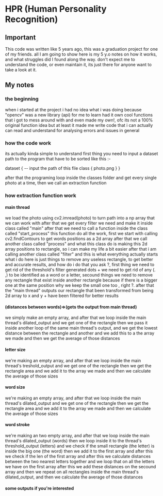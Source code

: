 
# HPR (Human Personality Recognition)
## Important
 This code was written like 5 years ago, this was a graduation project for one of my friends.
 all I am going to show here is my 5 y.o notes on how it works, and what struggles did I found along the way.
 don't expect me to understand the code, or even maintain it, its just there for anyone want to take a look at it.
## My notes
### the beginning
when i started at the project i had no idea what i was doing
because "opencv" was a new library (api) for me to learn
had it own cool functions that i got to mess around with
and even made my own!, ofc its not a 100% original function
idea but at least it made me write code that i can actually 
can read and understand for analysing errors and issues in general

### how the code work
its actually kinda simple to understand
first thing you need to input a dataset path
to the program that have to be sorted like this :-

dataset { -- input the path of this file
    class {
        photo.png
    }
}

after that the programing loop inside the classes folder
and get every single photo at a time, then we call an extraction function

### how extraction function work

#### main thread
we load the photo using cv2.imread(photo) to turn path into a np array that we can work with
after that we get every filter we need and make it inside class called "main"
after that we need to call a function inside the class called "start_process"
this function do all the work, first we start with calling cv2.findContours to get words
positions as a 2d array after that we call another class called "process" and what this class do 
is making this 2d array positions to rectangle, so i can make my life a bit easier
after that i am calling another class called "filter" and this is what everything actually 
starts what i do here is just things to remove any useless rectangle, to get better and 
accurate results, and how do i do that you ask ?, first thing we need to get rid of the 
threshold's filter generated dots + we need to get rid of any (. ,) to be identified as
a word or a letter, secound things we need to remove any rectangle that exist inside another
rectangle because if there is a bigger one at the same position why we keep the small one
too , right ?.
after that the "main thread" outputs our rectangle that been transformed from being 2d array 
to x and y + have been filtered for better results

#### (distances between words)=>(gets the output from main thread)
we simply make an empty array, and after that we loop inside the main thread's dilated_output
and we get one of the rectangle then we pass it inside another loop of the same 
main thread's output, and we get the lowest distance between the rectangle and another
and we add this to a the array we made and then we get the average of those distances

####  letter size
we're making an empty array, and after that we loop inside the main thread's treshold_output
and we get one of the rectangle then we get the rectangle area and we add it to the array
we made and then we calculate the average of those sizes

#### word size
we're making an empty array, and after that we loop inside the main thread's dilated_output
and we get one of the rectangle then we get the rectangle area and we add it to the array
we made and then we calculate the average of those sizes

#### word stroke
we're making an two empty array, and after that we loop inside the main thread's dilated_output (words)
then we loop inside it to the thread's threshold_output (letters) and we check if the 
small rectangle (the letter) is inside the big one (the word) then we add it to the first array
and after this we check if the len of the first array and after this we calculate distances between
the two nearest letters together and we loop that on all the letters we have on the first array
after this we add these distances on the secound array and then we repeat on all rectangles inside the 
main thread's dilated_output, and then we calculate the average of those distances

#### some outputs if you're interested

